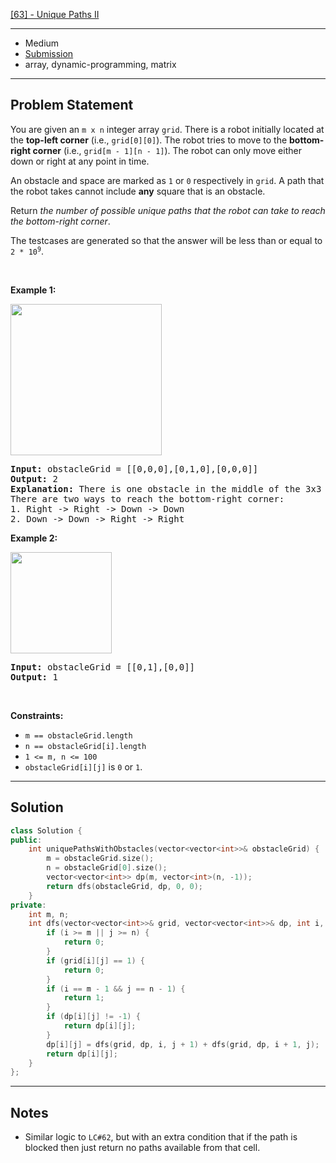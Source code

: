 [[63] - Unique Paths II](https://leetcode.com/problems/unique-paths-ii)

---

- Medium
- [Submission](https://leetcode.com/problems/unique-paths-ii/submissions/1006817038)
- array, dynamic-programming, matrix

---

## Problem Statement

<p>You are given an <code>m x n</code> integer array <code>grid</code>. There is a robot initially located at the <b>top-left corner</b> (i.e., <code>grid[0][0]</code>). The robot tries to move to the <strong>bottom-right corner</strong> (i.e., <code>grid[m - 1][n - 1]</code>). The robot can only move either down or right at any point in time.</p>

<p>An obstacle and space are marked as <code>1</code> or <code>0</code> respectively in <code>grid</code>. A path that the robot takes cannot include <strong>any</strong> square that is an obstacle.</p>

<p>Return <em>the number of possible unique paths that the robot can take to reach the bottom-right corner</em>.</p>

<p>The testcases are generated so that the answer will be less than or equal to <code>2 * 10<sup>9</sup></code>.</p>

<p>&nbsp;</p>
<p><strong class="example">Example 1:</strong></p>
<img alt="" src="https://assets.leetcode.com/uploads/2020/11/04/robot1.jpg" style="width: 242px; height: 242px;" />
<pre>
<strong>Input:</strong> obstacleGrid = [[0,0,0],[0,1,0],[0,0,0]]
<strong>Output:</strong> 2
<strong>Explanation:</strong> There is one obstacle in the middle of the 3x3 grid above.
There are two ways to reach the bottom-right corner:
1. Right -&gt; Right -&gt; Down -&gt; Down
2. Down -&gt; Down -&gt; Right -&gt; Right
</pre>

<p><strong class="example">Example 2:</strong></p>
<img alt="" src="https://assets.leetcode.com/uploads/2020/11/04/robot2.jpg" style="width: 162px; height: 162px;" />
<pre>
<strong>Input:</strong> obstacleGrid = [[0,1],[0,0]]
<strong>Output:</strong> 1
</pre>

<p>&nbsp;</p>
<p><strong>Constraints:</strong></p>

<ul>
	<li><code>m == obstacleGrid.length</code></li>
	<li><code>n == obstacleGrid[i].length</code></li>
	<li><code>1 &lt;= m, n &lt;= 100</code></li>
	<li><code>obstacleGrid[i][j]</code> is <code>0</code> or <code>1</code>.</li>
</ul>


---

## Solution

```cpp
class Solution {
public:
    int uniquePathsWithObstacles(vector<vector<int>>& obstacleGrid) {
        m = obstacleGrid.size();
        n = obstacleGrid[0].size();
        vector<vector<int>> dp(m, vector<int>(n, -1));
        return dfs(obstacleGrid, dp, 0, 0);
    }
private:
    int m, n;
    int dfs(vector<vector<int>>& grid, vector<vector<int>>& dp, int i, int j) {
        if (i >= m || j >= n) {
            return 0;
        }
        if (grid[i][j] == 1) {
            return 0;
        }
        if (i == m - 1 && j == n - 1) {
            return 1;
        }
        if (dp[i][j] != -1) {
            return dp[i][j];
        }
        dp[i][j] = dfs(grid, dp, i, j + 1) + dfs(grid, dp, i + 1, j);
        return dp[i][j];
    }
};
```

---

## Notes

- Similar logic to `LC#62`, but with an extra condition that if the path is blocked then just return no paths available from that cell.
